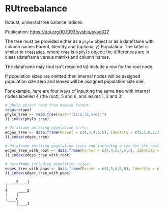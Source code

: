 # RUtreebalance

Robust, universal tree balance indices.

Publication: https://doi.org/10.1093/sysbio/syac027

The tree must be provided either as a `phylo` object or as a dataframe with column names Parent, Identity and (optionally) Population. The latter is similar to `tree$edge`, where `tree` is a `phylo` object; the differences are in class (dataframe versus matrix) and column names.

The dataframe may (but isn't required to) include a row for the root node.

If population sizes are omitted then internal nodes will be assigned population size zero and leaves will be assigned population size one.

For example, here are four ways of inputting the same tree with internal nodes labelled 4 (the root), 5 and 6, and leaves 1, 2 and 3:

``` r
# phylo object read from Newick format:
require(ape)
phylo_tree <- read.tree(text="((1)5,(2,3)6);")
J1_index(phylo_tree)

# dataframe omitting population sizes:
edges_tree <- data.frame(Parent = c(4,5,4,6,6), Identity = c(5,1,6,2,3))
J1_index(edges_tree)

# dataframe omitting population sizes and including a row for the root:
edges_tree_with_root <- data.frame(Parent = c(4,4,5,4,6,6), Identity = c(4,5,1,6,2,3))
J1_index(edges_tree_with_root)

# dataframe including population sizes:
edges_tree_with_pops <- data.frame(Parent = c(4,5,4,6,6), Identity = c(5,1,6,2,3), Population = c(0,1,0,1,1))
J1_index(edges_tree_with_pops)
```

     ____5____1
    |
    4     ____2
    |    |
    |____6
         |____3
